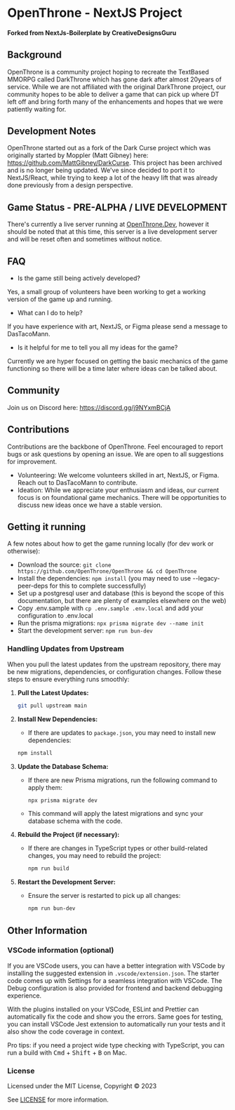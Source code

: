 # OpenThrone - NextJS Project
#### Forked from NextJs-Boilerplate by CreativeDesignsGuru


## Background
OpenThrone is a community project hoping to recreate the TextBased MMORPG called DarkThrone which has gone dark after almost 20years of service. While we are not affiliated with the original DarkThrone project, our community hopes to be able to deliver a game that can pick up where DT left off and bring forth many of the enhancements and hopes that we were patiently waiting for.

## Development Notes
OpenThrone started out as a fork of the Dark Curse project which was originally started by Moppler (Matt Gibney) here: https://github.com/MattGibney/DarkCurse. This project has been archived and is no longer being updated. We've since decided to port it to NextJS/React, while trying to keep a lot of the heavy lift that was already done previously from a design perspective. 

## Game Status - PRE-ALPHA / LIVE DEVELOPMENT
There's currently a live server running at [OpenThrone.Dev](https://openthrone.dev), however it should be noted that at this time, this server is a live development server and will be reset often and sometimes without notice.

## FAQ
- Is the game still being actively developed?

Yes, a small group of volunteers have been working to get a working version of the game up and running.
- What can I do to help?

If you have experience with art, NextJS, or Figma please send a message to DasTacoMann.
- Is it helpful for me to tell you all my ideas for the game?

Currently we are hyper focused on getting the basic mechanics of the game functioning so there will be a time later where ideas can be talked about.

## Community
Join us on Discord here: https://discord.gg/j9NYxmBCjA

## Contributions
Contributions are the backbone of OpenThrone. Feel encouraged to report bugs or ask questions by opening an issue. We are open to all suggestions for improvement.
- Volunteering: We welcome volunteers skilled in art, NextJS, or Figma. Reach out to DasTacoMann to contribute.
- Ideation: While we appreciate your enthusiasm and ideas, our current focus is on foundational game mechanics. There will be opportunities to discuss new ideas once we have a stable version.

## Getting it running
A few notes about how to get the game running locally (for dev work or otherwise):

- Download the source: `git clone https://github.com/OpenThrone/OpenThrone && cd OpenThrone`
- Install the dependencies: `npm install` (you may need to use --legacy-peer-deps for this to complete successfully)
- Set up a postgresql user and database (this is beyond the scope of this documentation, but there are plenty of examples elsewhere on the web)
- Copy .env.sample with `cp .env.sample .env.local` and add your configuration to .env.local
- Run the prisma migrations: `npx prisma migrate dev --name init`
- Start the development server: `npm run bun-dev`

### Handling Updates from Upstream

When you pull the latest updates from the upstream repository, there may be new migrations, dependencies, or configuration changes. Follow these steps to ensure everything runs smoothly:

1. **Pull the Latest Updates:**
   ```bash
   git pull upstream main
   ```

2. **Install New Dependencies:**
    - If there are updates to `package.json`, you may need to install new dependencies:
    ```bash
    npm install
    ```

3. **Update the Database Schema:**
   - If there are new Prisma migrations, run the following command to apply them:
     ```bash
     npx prisma migrate dev
     ```
   - This command will apply the latest migrations and sync your database schema with the code.

4. **Rebuild the Project (if necessary):**
   - If there are changes in TypeScript types or other build-related changes, you may need to rebuild the project:
     ```bash
     npm run build
     ```

5. **Restart the Development Server:**
   - Ensure the server is restarted to pick up all changes:
     ```bash
     npm run bun-dev
     ```

## Other Information
### VSCode information (optional)

If you are VSCode users, you can have a better integration with VSCode by installing the suggested extension in `.vscode/extension.json`. The starter code comes up with Settings for a seamless integration with VSCode. The Debug configuration is also provided for frontend and backend debugging experience.

With the plugins installed on your VSCode, ESLint and Prettier can automatically fix the code and show you the errors. Same goes for testing, you can install VSCode Jest extension to automatically run your tests and it also show the code coverage in context.

Pro tips: if you need a project wide type checking with TypeScript, you can run a build with <kbd>Cmd</kbd> + <kbd>Shift</kbd> + <kbd>B</kbd> on Mac.


### License

Licensed under the MIT License, Copyright © 2023

See [LICENSE](LICENSE) for more information.
